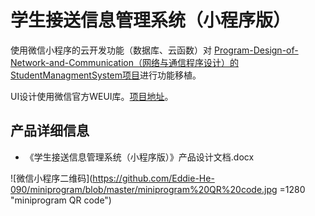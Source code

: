 # 学生接送信息管理系统（小程序版）

使用微信小程序的云开发功能（数据库、云函数）对 [Program-Design-of-Network-and-Communication（网络与通信程序设计）的StudentManagmentSystem项目](https://github.com/Eddie-He-090/Program-Design-of-Network-and-Communication/tree/master/StudentManagmentSystem)进行功能移植。

UI设计使用微信官方WEUI库。[项目地址](https://github.com/wechat-miniprogram/weui-miniprogram)。

## 产品详细信息

- 《学生接送信息管理系统（小程序版）》产品设计文档.docx

![微信小程序二维码](https://github.com/Eddie-He-090/miniprogram/blob/master/miniprogram%20QR%20code.jpg =1280 "miniprogram QR code")
